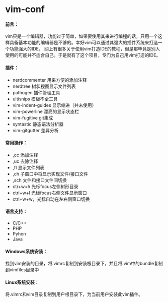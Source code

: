# vim-conf
<h4>前言：</h4>
   <p> vim只是一个编辑器，功能过于简单，如果要使用其来进行编程的话，只用一个这样具备基本功能的编辑器是不够的。幸好vim可以通过其强大的插件系统来打造一个功能强大的IDE，
网上有很多关于使用vim打造IDE的教程，但是那毕竟是别人使用的可能并不适合自己。于是就有了这个项目，专门为自己用vim打造的IDE。</p>

<h4>插件：</h4>
<ul>
  <li> nerdcommenter 用来方便的添加注释</li>
  <li> nerdtree      树状视图显示文件列表</li>
  <li> pathogen      插件管理工具</li>
  <li> ultisnips     模板不全工具</li>
  <li>vim-indent-guides   显示缩进（并未使用）</li>
  <li>vim-powerline 漂亮的显示状态栏</li>
  <li>vim-fugitive  git集成</li>
  <li>syntastic     静态语法分析器</li>
  <li>vim-gitgutter 差异分析</li>
</ul>
<h4>常用操作：</h4>
<ul>
  <li> ,cc 添加注释</li>
  <li> ,uc 去除注释</li>
  <li> ,fl 显示文件列表</li>
  <li> ,ch 子窗口中将显示实现文件/接口文件</li>
  <li> ,sch 文件和接口文件间切换</li>
  <li> ctr+w+h  光标focus左侧树形目录</li>
  <li> ctrl+w+l 光标focus右侧文件显示窗口</li> 
  <li> ctrl+w+w，光标自动在左右侧窗口切换</li>
</ul>
<h4>语言支持：</h4>
<ul>
  <li>C/C++</li>
  <li>PHP</li>
  <li>Pyhon</li>
  <li>Java</li>
</ul>
<h4>Windows系统安装：</h4>
<p>找到vim安装的目录，将.vimrc复制到安装根目录下，并且将.vim中的bundle复制到vimfiles目录中</p>
<h4>Linux系统安装：</h4>
<p>将.vimrc和vim目录复制到用户根目录下，为当前用户安装此vim插件。</p>
